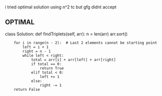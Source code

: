 i tried optimal solution using n^2 tc
but gfg didnt accept 


OPTIMAL
-------
class Solution:
    def findTriplets(self, arr):
        n = len(arr)
        arr.sort()
        
        for i in range(n - 2):  # Last 2 elements cannot be starting point
            left = i + 1
            right = n - 1
            while left < right:
                total = arr[i] + arr[left] + arr[right]
                if total == 0:
                    return True
                elif total < 0:
                    left += 1
                else:
                    right -= 1
        return False

